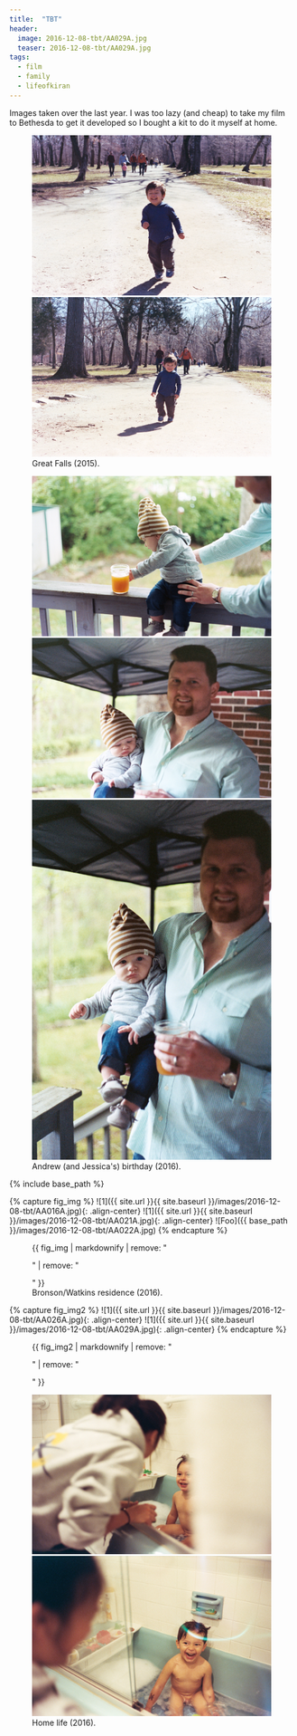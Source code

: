 ```yaml
---
title:  "TBT"
header:
  image: 2016-12-08-tbt/AA029A.jpg
  teaser: 2016-12-08-tbt/AA029A.jpg
tags: 
  - film
  - family
  - lifeofkiran
---
```


Images taken over the last year. I was too lazy (and cheap) to take my film to Bethesda to get it developed so I bought a kit to do it myself at home.

<figure class="half">   
    <img src="/images/2016-12-08-tbt/AA001A.jpg">
    <img src="/images/2016-12-08-tbt/AA002A.jpg">
    <figcaption>Great Falls (2015).</figcaption>
</figure>

<figure class="third">
    <img src="/images/2016-12-08-tbt/AA009A.jpg">
    <img src="/images/2016-12-08-tbt/AA010A.jpg">
    <img src="/images/2016-12-08-tbt/AA011A.jpg">
    <figcaption>Andrew (and Jessica's) birthday (2016).</figcaption>
</figure>

{% include base_path %}

{% capture fig_img %}
![1]({{ site.url }}{{ site.baseurl }}/images/2016-12-08-tbt/AA016A.jpg){: .align-center}
![1]({{ site.url }}{{ site.baseurl }}/images/2016-12-08-tbt/AA021A.jpg){: .align-center}
![Foo]({{ base_path }}/images/2016-12-08-tbt/AA022A.jpg)
{% endcapture %}

<figure>
    {{ fig_img | markdownify | remove: "<p>" | remove: "</p>" }}
    <figcaption>Bronson/Watkins residence (2016).</figcaption>
</figure>

{% capture fig_img2 %}
![1]({{ site.url }}{{ site.baseurl }}/images/2016-12-08-tbt/AA026A.jpg){: .align-center}
![1]({{ site.url }}{{ site.baseurl }}/images/2016-12-08-tbt/AA029A.jpg){: .align-center}
{% endcapture %}

<figure>
    {{ fig_img2 | markdownify | remove: "<p>" | remove: "</p>" }}
</figure>
<figure class="half">
    <img src="/images/2016-12-08-tbt/AA033A.jpg">
    <img src="/images/2016-12-08-tbt/AA035A.jpg">
<figcaption>Home life (2016).</figcaption>
</figure>